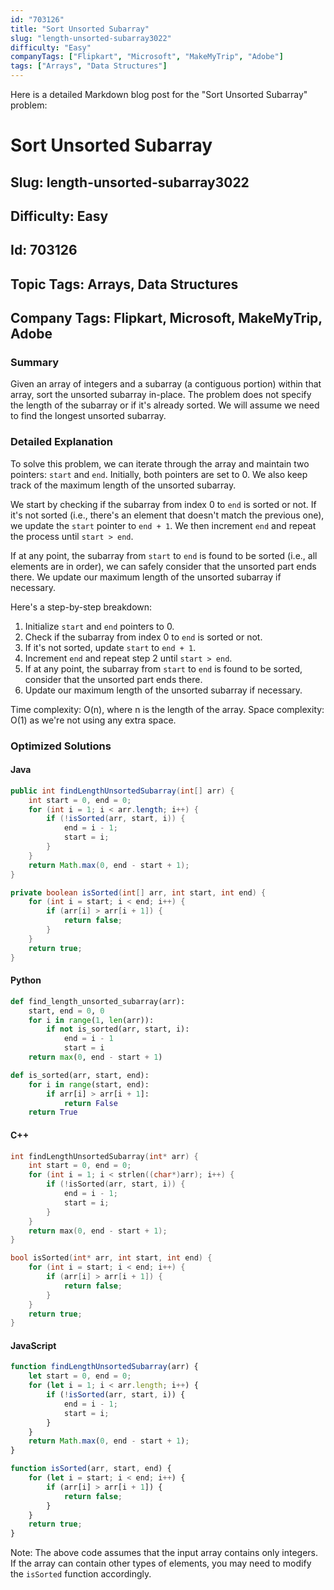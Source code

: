 ```yaml
---
id: "703126"
title: "Sort Unsorted Subarray"
slug: "length-unsorted-subarray3022"
difficulty: "Easy"
companyTags: ["Flipkart", "Microsoft", "MakeMyTrip", "Adobe"]
tags: ["Arrays", "Data Structures"]
---
```


Here is a detailed Markdown blog post for the "Sort Unsorted Subarray" problem:

# Sort Unsorted Subarray
## Slug: length-unsorted-subarray3022
## Difficulty: Easy
## Id: 703126
## Topic Tags: Arrays, Data Structures
## Company Tags: Flipkart, Microsoft, MakeMyTrip, Adobe

### Summary
Given an array of integers and a subarray (a contiguous portion) within that array, sort the unsorted subarray in-place. The problem does not specify the length of the subarray or if it's already sorted. We will assume we need to find the longest unsorted subarray.

### Detailed Explanation

To solve this problem, we can iterate through the array and maintain two pointers: `start` and `end`. Initially, both pointers are set to 0. We also keep track of the maximum length of the unsorted subarray.

We start by checking if the subarray from index 0 to `end` is sorted or not. If it's not sorted (i.e., there's an element that doesn't match the previous one), we update the `start` pointer to `end + 1`. We then increment `end` and repeat the process until `start > end`.

If at any point, the subarray from `start` to `end` is found to be sorted (i.e., all elements are in order), we can safely consider that the unsorted part ends there. We update our maximum length of the unsorted subarray if necessary.

Here's a step-by-step breakdown:

1. Initialize `start` and `end` pointers to 0.
2. Check if the subarray from index 0 to `end` is sorted or not.
3. If it's not sorted, update `start` to `end + 1`.
4. Increment `end` and repeat step 2 until `start > end`.
5. If at any point, the subarray from `start` to `end` is found to be sorted, consider that the unsorted part ends there.
6. Update our maximum length of the unsorted subarray if necessary.

Time complexity: O(n), where n is the length of the array.
Space complexity: O(1) as we're not using any extra space.

### Optimized Solutions

#### Java
```java
public int findLengthUnsortedSubarray(int[] arr) {
    int start = 0, end = 0;
    for (int i = 1; i < arr.length; i++) {
        if (!isSorted(arr, start, i)) {
            end = i - 1;
            start = i;
        }
    }
    return Math.max(0, end - start + 1);
}

private boolean isSorted(int[] arr, int start, int end) {
    for (int i = start; i < end; i++) {
        if (arr[i] > arr[i + 1]) {
            return false;
        }
    }
    return true;
}
```

#### Python
```python
def find_length_unsorted_subarray(arr):
    start, end = 0, 0
    for i in range(1, len(arr)):
        if not is_sorted(arr, start, i):
            end = i - 1
            start = i
    return max(0, end - start + 1)

def is_sorted(arr, start, end):
    for i in range(start, end):
        if arr[i] > arr[i + 1]:
            return False
    return True
```

#### C++
```cpp
int findLengthUnsortedSubarray(int* arr) {
    int start = 0, end = 0;
    for (int i = 1; i < strlen((char*)arr); i++) {
        if (!isSorted(arr, start, i)) {
            end = i - 1;
            start = i;
        }
    }
    return max(0, end - start + 1);
}

bool isSorted(int* arr, int start, int end) {
    for (int i = start; i < end; i++) {
        if (arr[i] > arr[i + 1]) {
            return false;
        }
    }
    return true;
}
```

#### JavaScript
```javascript
function findLengthUnsortedSubarray(arr) {
    let start = 0, end = 0;
    for (let i = 1; i < arr.length; i++) {
        if (!isSorted(arr, start, i)) {
            end = i - 1;
            start = i;
        }
    }
    return Math.max(0, end - start + 1);
}

function isSorted(arr, start, end) {
    for (let i = start; i < end; i++) {
        if (arr[i] > arr[i + 1]) {
            return false;
        }
    }
    return true;
}
```

Note: The above code assumes that the input array contains only integers. If the array can contain other types of elements, you may need to modify the `isSorted` function accordingly.
